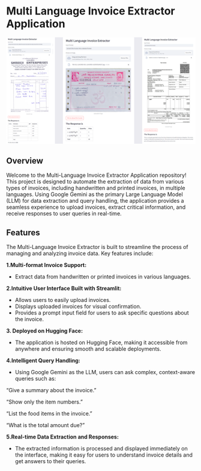 # Multi Language Invoice Extractor Application

![image_alt](https://github.com/jerryjohn1995/Multi-Language-Invoice-Extractor/blob/0f3eac2d3f357b6997946f1efe021b15c4df2ef2/Img%201.png)

## Overview
Welcome to the Multi-Language Invoice Extractor Application repository! This project is designed to automate the extraction of data from various types of invoices, including handwritten and printed invoices, in multiple languages. Using Google Gemini as the primary Large Language Model (LLM) for data extraction and query handling, the application provides a seamless experience to upload invoices, extract critical information, and receive responses to user queries in real-time.

## Features
The Multi-Language Invoice Extractor is built to streamline the process of managing and analyzing invoice data. Key features include:

**1.Multi-format Invoice Support:**
- Extract data from handwritten or printed invoices in various languages.

**2.Intuitive User Interface Built with Streamlit:**

- Allows users to easily upload invoices.
- Displays uploaded invoices for visual confirmation.
- Provides a prompt input field for users to ask specific questions about the invoice.
  
**3. Deployed on Hugging Face:**
- The application is hosted on Hugging Face, making it accessible from anywhere and ensuring smooth and scalable deployments.

**4.Intelligent Query Handling:**
- Using Google Gemini as the LLM, users can ask complex, context-aware queries such as:

“Give a summary about the invoice.”

“Show only the item numbers.”

“List the food items in the invoice.”

“What is the total amount due?”

**5.Real-time Data Extraction and Responses:**
- The extracted information is processed and displayed immediately on the interface, making it easy for users to understand invoice details and get answers to their queries.
